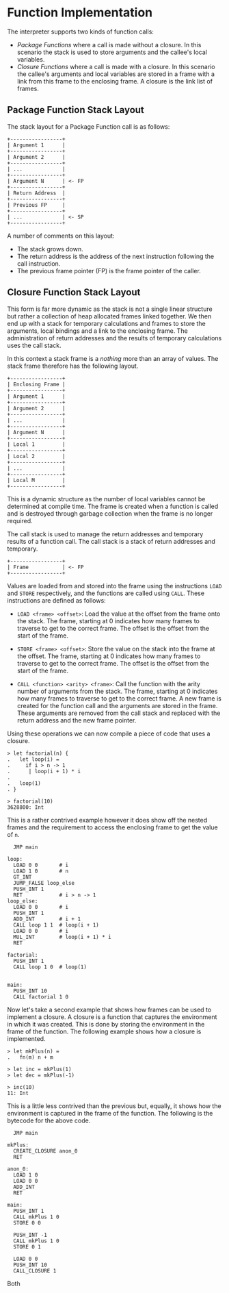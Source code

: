 # Function Implementation

The interpreter supports two kinds of function calls:

- *Package Functions* where a call is made without a closure. In this scenario the
  stack is used to store arguments and the callee's local variables.
- *Closure Functions* where a call is made with a closure. In this scenario the
  callee's arguments and local variables are stored in a frame with a link from this frame to the enclosing frame.  A closure is the link list of frames.

## Package Function Stack Layout

The stack layout for a Package Function call is as follows:

```
+-----------------+
| Argument 1      |
+-----------------+
| Argument 2      |
+-----------------+
| ...             |
+-----------------+
| Argument N      | <- FP
+-----------------+
| Return Address  |
+-----------------+
| Previous FP     |
+-----------------+
| ...             | <- SP
+-----------------+
```

A number of comments on this layout:

- The stack grows down.
- The return address is the address of the next instruction following the call
  instruction.
- The previous frame pointer (FP) is the frame pointer of the caller.

## Closure Function Stack Layout

This form is far more dynamic as the stack is not a single linear structure but
rather a collection of heap allocated frames linked together. We then end up
with a stack for temporary calculations and frames to store the arguments, local
bindings and a link to the enclosing frame. The administration of return
addresses and the results of temporary calculations uses the call stack.

In this context a stack frame is a _nothing_ more than an array of values. The
stack frame therefore has the following layout.

```
+-----------------+
| Enclosing Frame |
+-----------------+
| Argument 1      |
+-----------------+
| Argument 2      |
+-----------------+
| ...             |
+-----------------+
| Argument N      |
+-----------------+
| Local 1         |
+-----------------+
| Local 2         |
+-----------------+
| ...             |
+-----------------+
| Local M         |
+-----------------+
```

This is a dynamic structure as the number of local variables cannot be
determined at compile time. The frame is created when a function is called and
is destroyed through garbage collection when the frame is no longer required.

The call stack is used to manage the return addresses and temporary results of a
function call. The call stack is a stack of return addresses and temporary.

```
+-----------------+
| Frame           | <- FP
+-----------------+
```

Values are loaded from and stored into the frame using the instructions `LOAD` and `STORE` respectively, and the functions are called using `CALL`.  These instructions are defined as follows:

- `LOAD <frame> <offset>`: Load the value at the offset from the frame onto the stack.  The frame, starting at 0 indicates how many frames to traverse to get to the correct frame.  The offset is the offset from the start of the frame.

- `STORE <frame> <offset>`: Store the value on the stack into the frame at the offset.  The frame, starting at 0 indicates how many frames to traverse to get to the correct frame.  The offset is the offset from the start of the frame.

- `CALL <function> <arity> <frame>`: Call the function with the arity number of arguments from the stack.  The frame, starting at 0 indicates how many frames to traverse to get to the correct frame.  A new frame is created for the function call and the arguments are stored in the frame.  These arguments are removed from the call stack and replaced with the return address and the new frame pointer.

Using these operations we can now compile a piece of code that uses a closure.

```bendu
> let factorial(n) {
.   let loop(i) =
.     if i > n -> 1
.      | loop(i + 1) * i
. 
.   loop(1)
. }

> factorial(10)
3628800: Int
```

This is a rather contrived example however it does show off the nested frames and the requirement to access the enclosing frame to get the value of `n`.

```
  JMP main

loop:
  LOAD 0 0       # i
  LOAD 1 0       # n
  GT_INT
  JUMP_FALSE loop_else
  PUSH_INT 1
  RET            # i > n -> 1
loop_else:
  LOAD 0 0       # i
  PUSH_INT 1
  ADD_INT        # i + 1
  CALL loop 1 1  # loop(i + 1)
  LOAD 0 0       # i
  MUL_INT        # loop(i + 1) * i
  RET  

factorial:
  PUSH_INT 1
  CALL loop 1 0  # loop(1)


main:
  PUSH_INT 10
  CALL factorial 1 0
```

Now let's take a second example that shows how frames can be used to implement a closure.  A closure is a function that captures the environment in which it was created.  This is done by storing the environment in the frame of the function.  The following example shows how a closure is implemented.

```bendu
> let mkPlus(n) =
.   fn(m) n + m

> let inc = mkPlus(1)
> let dec = mkPlus(-1)

> inc(10)
11: Int
```

This is a little less contrived than the previous but, equally, it shows how the environment is captured in the frame of the function.  The following is the bytecode for the above code.

```
  JMP main
  
mkPlus:
  CREATE_CLOSURE anon_0
  RET

anon_0:
  LOAD 1 0
  LOAD 0 0
  ADD_INT
  RET

main:
  PUSH_INT 1
  CALL mkPlus 1 0
  STORE 0 0

  PUSH_INT -1
  CALL mkPlus 1 0
  STORE 0 1

  LOAD 0 0
  PUSH_INT 10 
  CALL_CLOSURE 1
```

Both 